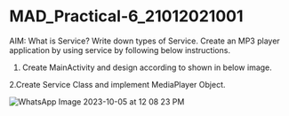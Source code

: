 # MAD_Practical-6_21012021001

AIM: What is Service? Write down types of Service. Create an MP3 player application by using service by following below instructions.


1. Create MainActivity and design according to shown in below image. 

2.Create Service Class and implement MediaPlayer Object.

![WhatsApp Image 2023-10-05 at 12 08 23 PM](https://github.com/AdesharaBrijesh/MAD_Practical-6_21012021001/assets/98079442/826b523a-fe7b-46a0-90e0-69b5cebc1ee8)
